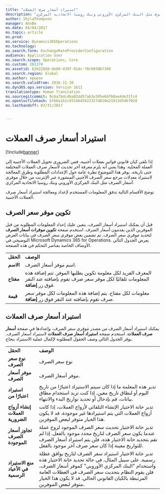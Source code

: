 ```yaml
---
title: "استيراد أسعار صرف العملات"
description: "إذا تلقى كيان قانوني فواتير بعملات أجنبية، فمن الضروري تحويل العملات الأجنبية إلى العملة المحلية. وهذا يعني أنه يلزم معرفة آخر تحديث لأسعار صرف العملات المختلفة حتى تاريخه. يوفر هذا الموضوع نظرة عامة حول الإعدادات المطلوبة وطرق المعالجة لاستيراد معدلات مرجع سعر الصرف الأجنبي المنشورة عبر الإنترنت من خلال موفري أسعار الصرف مثل البنك المركزي الأوروبي وبنك روسيا الاتحادية المركزي."
author: ShylaThompson
manager: AnnBe
ms.date: 04/04/2017
ms.topic: article
ms.prod: 
ms.service: Dynamics365Operations
ms.technology: 
ms.search.form: ExchangeRateProviderConfiguration
audience: Application User
ms.search.scope: Operations, Core
ms.custom: 261374
ms.assetid: b2b22868-de68-439f-914c-78c6930b7340
ms.search.region: Global
ms.author: epopov
ms.search.validFrom: 2016-11-30
ms.dyn365.ops.version: Version 1611
translationtype: Human Translation
ms.sourcegitcommit: 0c6a7bdc4ba82dd57ab3e395e6dfb0ae4de31fc4
ms.openlocfilehash: bf66a1b1c9314b454223274810a21913d54b702d
ms.lasthandoff: 03/31/2017


---
```


# <a name="import-currency-exchange-rates"></a>استيراد أسعار صرف العملات

[!include[banner](../includes/banner.md)]


إذا تلقى كيان قانوني فواتير بعملات أجنبية، فمن الضروري تحويل العملات الأجنبية إلى العملة المحلية. وهذا يعني أنه يلزم معرفة آخر تحديث لأسعار صرف العملات المختلفة حتى تاريخه. يوفر هذا الموضوع نظرة عامة حول الإعدادات المطلوبة وطرق المعالجة لاستيراد معدلات مرجع سعر الصرف الأجنبي المنشورة عبر الإنترنت من خلال موفري أسعار الصرف مثل البنك المركزي الأوروبي وبنك روسيا الاتحادية المركزي.

توضح الأقسام التالية تدفق المعلومات المستخدم لإعداد ومعالجة استيراد أسعار صرف العملات الأجنبية.

## <a name="configure-an-exchange-rate-provider"></a>تكوين موفر سعر الصرف
قبل أن يمكنك استيراد أسعار الصرف، يتعين عليك إعداد المعلومات المطلوبة من قبل الموفرين الذين يقدمون أسعار الصرف. استخدم صفحة **تكوين موفرات أسعار الصرف** لتحديد موفري سعر الصرف. تم تضمين بعض موفري سعر الصرف في بيانات العرض التوضيحي في Microsoft Dynamics 365 for Operations. يعرض الجدول التالي الأوصاف الخاصة بعناصر التحكم في هذه الصفحة.

|           |                                                                                                                                                                                                                             |
|-----------|-----------------------------------------------------------------------------------------------------------------------------------------------------------------------------------------------------------------------------|
| **الحقل** | **الوصف**                                                                                                                                                                                                             |
| **الاسم**  | اسم موفر أسعار الصرف.                                                                                                                                                                                     |
| **مفتاح**   | المعرف الفريد لكل معلومة تكوين يطلبها الموفر. تتم إضافة هذه المعلومات تلقائيًا لكل موفر سعر صرف تفوم بإضافته عند النقر فوق زر **إضافة**. |
| **قيمة** | معلومات لكل مفتاح. يتم إضافة هذه المعلومات لكل موفر سعر صرف تقوم بإضافته عند النقر فوق زر **إضافة**.                                                                                         |

## <a name="import-currency-exchange-rates"></a>استيراد أسعار صرف العملات
يمكنك استيراد أسعار الصرف من مصدر موفري سعر الصرف، وإعدادها في صفحة **أسعار صرف العملات**. استخدم صفحة **استيراد أسعار صرف العملات** لاستيراد أسعار الصرف. يوفر الجدول التالي وصف الحقول المطلوبة لإكمال عملية الاستيراد بنجاح.

|                                        |                                                                                                                                                                                                                                                                                                                                                                             |
|----------------------------------------|-----------------------------------------------------------------------------------------------------------------------------------------------------------------------------------------------------------------------------------------------------------------------------------------------------------------------------------------------------------------------------|
| **الحقل**                              | **الوصف**                                                                                                                                                                                                                                                                                                                                                             |
| **نوع سعر الصرف**                 | نوع سعر الصرف                                                                                                                                                                                                                                                                                                                                                      |
| **موفر أسعار الصرف**             | موفر أسعار الصرف.                                                                                                                                                                                                                                                                                                                                                  |
| **استيراد اعتبارًا من**                       | تدير هذه المعلمة ما إذا كان سيتم الاستيراد اعتبارًا من تاريخ اليوم أو لنطاق تاريخ معين. إذا كنت تريد استخدام مطاق بيانات، قم بإدخال أو تحديد تواريخ البدء والانتهاء.                                                                                                                                                                                                                |
| **إنشاء أزواج العملات الضرورية**    | تدير خانة الاختيار الإنشاء التلقائي لأزواج العملات، إذا كانت أزواج العملات التي يتم استيرادها غير موجودة. قد لا يكون هذا الخيار متوفر لبعض الموفرين.                                                                                                                                                                                               |
| **تجاوز أسعار الصرف الموجودة**   | تدير خانة الاختيار تحديث سعر الصرف الموجود لزوج عملة عندما يكون سعر الصرف لتاريخ محدد موجود بالفعل. إذا لم تقم بتحديد خانة الاختيار هذه، فلن يتم استيراد أسعار الصرف للتواريخ معينة إذا كان سعر صرف آخر موجود بالفعل.                                                                                       |
| **منع الاستيراد في الأعياد الرسمية** | تدير خانة الاختيار استيراد سعر الصرف لتاريخ يوافق عطلة رسمية. على سبيل المثال، في حالة تحديد خانة الاختيار هذه واستخدام "البنك المركزي الأوروبي" كموفر أسعار الصرف، فلن يقوم النظام بتحديث سعر الصرف في العطلات العامة المرتبطة بالكيان القانوني الحالي. قد لا يكون هذا الخيار متوفر لبعض الموفرين. |






